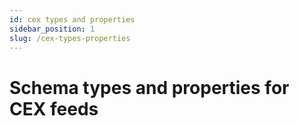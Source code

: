 ```yaml
---
id: cex types and properties
sidebar_position: 1
slug: /cex-types-properties
---
```


# Schema types and properties for CEX feeds


